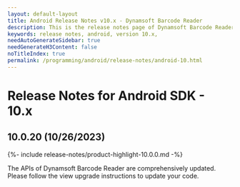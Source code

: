```yaml
---
layout: default-layout
title: Android Release Notes v10.x - Dynamsoft Barcode Reader
description: This is the release notes page of Dynamsoft Barcode Reader for Android SDK v10.x.
keywords: release notes, android, version 10.x,
needAutoGenerateSidebar: true
needGenerateH3Content: false
noTitleIndex: true
permalink: /programming/android/release-notes/android-10.html
---
```


# Release Notes for Android SDK - 10.x

## 10.0.20 (10/26/2023)

{%- include release-notes/product-highlight-10.0.0.md -%}

The APIs of Dynamsoft Barcode Reader are comprehensively updated. Please follow the view upgrade instructions to update your code.
